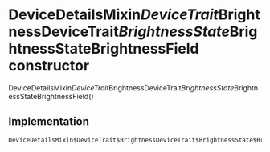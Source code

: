 


# DeviceDetailsMixin$DeviceTrait$BrightnessDeviceTrait$BrightnessState$BrightnessStateBrightnessField constructor







DeviceDetailsMixin$DeviceTrait$BrightnessDeviceTrait$BrightnessState$BrightnessStateBrightnessField()





## Implementation

```dart
DeviceDetailsMixin$DeviceTrait$BrightnessDeviceTrait$BrightnessState$BrightnessStateBrightnessField();
```







